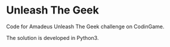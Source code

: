 # Unleash The Geek

Code for Amadeus Unleash The Geek challenge on CodinGame.

The solution is developed in Python3.
